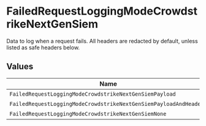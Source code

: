 # FailedRequestLoggingModeCrowdstrikeNextGenSiem

Data to log when a request fails. All headers are redacted by default, unless listed as safe headers below.


## Values

| Name                                                              | Value                                                             |
| ----------------------------------------------------------------- | ----------------------------------------------------------------- |
| `FailedRequestLoggingModeCrowdstrikeNextGenSiemPayload`           | payload                                                           |
| `FailedRequestLoggingModeCrowdstrikeNextGenSiemPayloadAndHeaders` | payloadAndHeaders                                                 |
| `FailedRequestLoggingModeCrowdstrikeNextGenSiemNone`              | none                                                              |